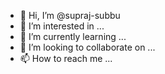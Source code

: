 - 👋 Hi, I’m @supraj-subbu
- 👀 I’m interested in ...
- 🌱 I’m currently learning ...
- 💞️ I’m looking to collaborate on ...
- 📫 How to reach me ...

<!---
supraj-subbu/supraj-subbu is a ✨ special ✨ repository because its `README.md` (this file) appears on your GitHub profile.
You can click the Preview link to take a look at your changes.
--->
